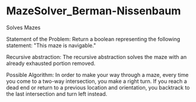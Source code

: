 # MazeSolver_Berman-Nissenbaum
Solves Mazes

Statement of the Problem:
Return a boolean representing the following statement:
"This maze is navigable."

Recursive abstraction:
The recursive abstraction solves the maze with an already exhausted
portion removed.

Possible Algorithm:
In order to make your way through a maze, every time you
come to a two-way intersection, you make a right turn. If
you reach a dead end or return to a previous location and
orientation, you backtrack to the last intersection and turn
left instead.
